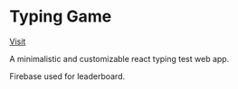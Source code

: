 # Typing Game

[Visit](https://typin.me)

A minimalistic and customizable react typing test web app.

Firebase used for leaderboard.

